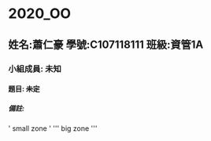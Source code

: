 # 2020_OO
## 姓名:蕭仁豪 學號:C107118111 班級:資管1A
### 小組成員: 未知
#### 題目: ~~未定~~
##### 備註: 
' small zone '
''' big zone '''
